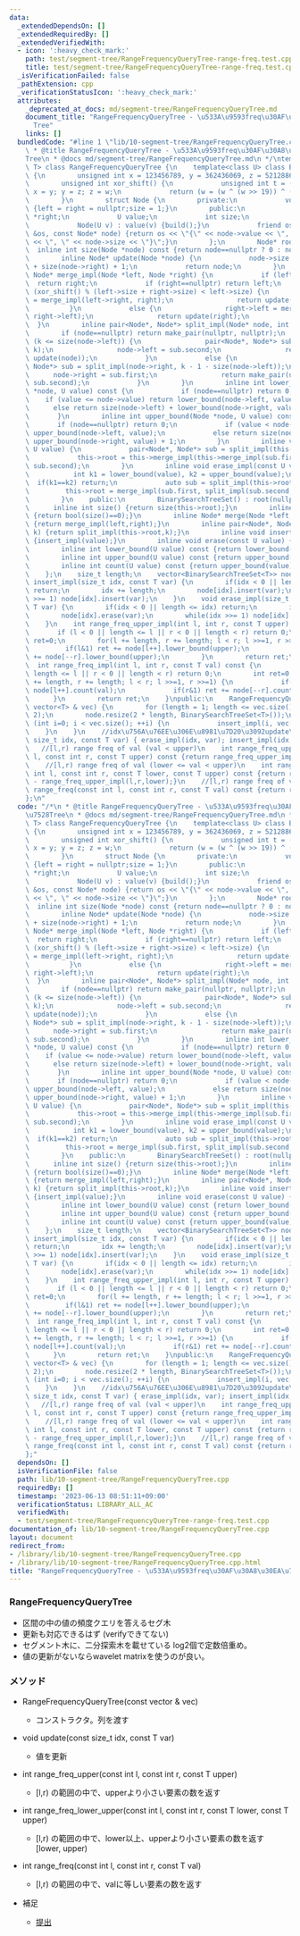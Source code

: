 ```yaml
---
data:
  _extendedDependsOn: []
  _extendedRequiredBy: []
  _extendedVerifiedWith:
  - icon: ':heavy_check_mark:'
    path: test/segment-tree/RangeFrequencyQueryTree-range-freq.test.cpp
    title: test/segment-tree/RangeFrequencyQueryTree-range-freq.test.cpp
  _isVerificationFailed: false
  _pathExtension: cpp
  _verificationStatusIcon: ':heavy_check_mark:'
  attributes:
    _deprecated_at_docs: md/segment-tree/RangeFrequencyQueryTree.md
    document_title: "RangeFrequencyQueryTree - \u533A\u9593freq\u30AF\u30A8\u30EA\u7528\
      Tree"
    links: []
  bundledCode: "#line 1 \"lib/10-segment-tree/RangeFrequencyQueryTree.cpp\"\n/*\n\
    \ * @title RangeFrequencyQueryTree - \u533A\u9593freq\u30AF\u30A8\u30EA\u7528\
    Tree\n * @docs md/segment-tree/RangeFrequencyQueryTree.md\n */\ntemplate<class\
    \ T> class RangeFrequencyQueryTree {\n    template<class U> class BinarySearchTreeSet\
    \ {\n        unsigned int x = 123456789, y = 362436069, z = 521288629, w = 88675123;\n\
    \        unsigned int xor_shift() {\n            unsigned int t = (x ^ (x << 11));\
    \ x = y; y = z; z = w;\n            return (w = (w ^ (w >> 19)) ^ (t ^ (t >> 8)));\n\
    \        }\n        struct Node {\n        private:\n            void build()\
    \ {left = right = nullptr;size = 1;}\n        public:\n            Node *left,\
    \ *right;\n            U value;\n            int size;\n            Node() {build();}\n\
    \            Node(U v) : value(v) {build();}\n            friend ostream &operator<<(ostream\
    \ &os, const Node* node) {return os << \"{\" << node->value << \", \" << node->range_value\
    \ << \", \" << node->size << \"}\";}\n        };\n        Node* root;\n      \
    \  inline int size(Node *node) const {return node==nullptr ? 0 : node->size;}\n\
    \        inline Node* update(Node *node) {\n            node->size = size(node->left)\
    \ + size(node->right) + 1;\n            return node;\n        }\n        inline\
    \ Node* merge_impl(Node *left, Node *right) {\n            if (left==nullptr)\
    \  return right;\n            if (right==nullptr) return left;\n            if\
    \ (xor_shift() % (left->size + right->size) < left->size) {\n                left->right\
    \ = merge_impl(left->right, right);\n                return update(left);\n  \
    \          }\n            else {\n                right->left = merge_impl(left,\
    \ right->left);\n                return update(right);\n            }\n      \
    \  }\n        inline pair<Node*, Node*> split_impl(Node* node, int k) {\n    \
    \        if (node==nullptr) return make_pair(nullptr, nullptr);\n            if\
    \ (k <= size(node->left)) {\n                pair<Node*, Node*> sub = split_impl(node->left,\
    \ k);\n                node->left = sub.second;\n                return make_pair(sub.first,\
    \ update(node));\n            }\n            else {\n                pair<Node*,\
    \ Node*> sub = split_impl(node->right, k - 1 - size(node->left));\n          \
    \      node->right = sub.first;\n                return make_pair(update(node),\
    \ sub.second);\n            }\n        }\n        inline int lower_bound(Node\
    \ *node, U value) const {\n            if (node==nullptr) return 0;\n        \
    \    if (value <= node->value) return lower_bound(node->left, value);\n      \
    \      else return size(node->left) + lower_bound(node->right, value) + 1;\n \
    \       }\n        inline int upper_bound(Node *node, U value) const {\n     \
    \       if (node==nullptr) return 0;\n            if (value < node->value) return\
    \ upper_bound(node->left, value);\n            else return size(node->left) +\
    \ upper_bound(node->right, value) + 1;\n        }\n        inline void insert_impl(const\
    \ U value) {\n            pair<Node*, Node*> sub = split_impl(this->root, lower_bound(this->root,value));\n\
    \            this->root = this->merge_impl(this->merge_impl(sub.first, new Node(value)),\
    \ sub.second);\n        }\n        inline void erase_impl(const U value) {\n \
    \           int k1 = lower_bound(value), k2 = upper_bound(value);\n          \
    \  if(k1==k2) return;\n            auto sub = split_impl(this->root,k1);\n   \
    \         this->root = merge_impl(sub.first, split_impl(sub.second, 1).second);\n\
    \        }\n    public:\n        BinarySearchTreeSet() : root(nullptr) {}\n  \
    \      inline int size() {return size(this->root);}\n        inline int empty(void)\
    \ {return bool(size()==0);}\n        inline Node* merge(Node *left, Node *right)\
    \ {return merge_impl(left,right);}\n        inline pair<Node*, Node*> split(int\
    \ k) {return split_impl(this->root,k);}\n        inline void insert(const U value)\
    \ {insert_impl(value);}\n        inline void erase(const U value) {erase_impl(value);}\n\
    \        inline int lower_bound(U value) const {return lower_bound(this->root,value);}\n\
    \        inline int upper_bound(U value) const {return upper_bound(this->root,value);}\n\
    \        inline int count(U value) const {return upper_bound(value) - lower_bound(value);}\n\
    \    };\n    size_t length;\n    vector<BinarySearchTreeSet<T>> node;\n    void\
    \ insert_impl(size_t idx, const T var) {\n        if(idx < 0 || length <= idx)\
    \ return;\n        idx += length;\n        node[idx].insert(var);\n        while(idx\
    \ >>= 1) node[idx].insert(var);\n    }\n    void erase_impl(size_t idx, const\
    \ T var) {\n        if(idx < 0 || length <= idx) return;\n        idx += length;\n\
    \        node[idx].erase(var);\n        while(idx >>= 1) node[idx].erase(var);\n\
    \    }\n    int range_freq_upper_impl(int l, int r, const T upper) const {\n \
    \       if (l < 0 || length <= l || r < 0 || length < r) return 0;\n        int\
    \ ret=0;\n        for(l += length, r += length; l < r; l >>=1, r >>=1) {\n   \
    \         if(l&1) ret += node[l++].lower_bound(upper);\n            if(r&1) ret\
    \ += node[--r].lower_bound(upper);\n        }\n        return ret;\n    }\n  \
    \  int range_freq_impl(int l, int r, const T val) const {\n        if (l < 0 ||\
    \ length <= l || r < 0 || length < r) return 0;\n        int ret=0;\n        for(l\
    \ += length, r += length; l < r; l >>=1, r >>=1) {\n            if(l&1) ret +=\
    \ node[l++].count(val);\n            if(r&1) ret += node[--r].count(val);\n  \
    \      }\n        return ret;\n    }\npublic:\n    RangeFrequencyQueryTree(const\
    \ vector<T> & vec) {\n        for (length = 1; length <= vec.size(); length *=\
    \ 2);\n        node.resize(2 * length, BinarySearchTreeSet<T>());\n        for\
    \ (int i=0; i < vec.size(); ++i) {\n            insert_impl(i, vec[i]);\n    \
    \    }\n    }\n    //idx\u756A\u76EE\u306E\u8981\u7D20\u3092update\n    void update(const\
    \ size_t idx, const T var) { erase_impl(idx, var); insert_impl(idx, var);}\n \
    \   //[l,r) range freq of val (val < upper)\n    int range_freq_upper(const int\
    \ l, const int r, const T upper) const {return range_freq_upper_impl(l,r,upper);}\n\
    \    //[l,r) range freq of val (lower <= val < upper)\n    int range_freq_lower_upper(const\
    \ int l, const int r, const T lower, const T upper) const {return range_freq_upper_impl(l,r,upper)\
    \ - range_freq_upper_impl(l,r,lower);}\n    //[l,r) range freq of val\n    int\
    \ range_freq(const int l, const int r, const T val) const {return range_freq_impl(l,r,val);}\n\
    };\n"
  code: "/*\n * @title RangeFrequencyQueryTree - \u533A\u9593freq\u30AF\u30A8\u30EA\
    \u7528Tree\n * @docs md/segment-tree/RangeFrequencyQueryTree.md\n */\ntemplate<class\
    \ T> class RangeFrequencyQueryTree {\n    template<class U> class BinarySearchTreeSet\
    \ {\n        unsigned int x = 123456789, y = 362436069, z = 521288629, w = 88675123;\n\
    \        unsigned int xor_shift() {\n            unsigned int t = (x ^ (x << 11));\
    \ x = y; y = z; z = w;\n            return (w = (w ^ (w >> 19)) ^ (t ^ (t >> 8)));\n\
    \        }\n        struct Node {\n        private:\n            void build()\
    \ {left = right = nullptr;size = 1;}\n        public:\n            Node *left,\
    \ *right;\n            U value;\n            int size;\n            Node() {build();}\n\
    \            Node(U v) : value(v) {build();}\n            friend ostream &operator<<(ostream\
    \ &os, const Node* node) {return os << \"{\" << node->value << \", \" << node->range_value\
    \ << \", \" << node->size << \"}\";}\n        };\n        Node* root;\n      \
    \  inline int size(Node *node) const {return node==nullptr ? 0 : node->size;}\n\
    \        inline Node* update(Node *node) {\n            node->size = size(node->left)\
    \ + size(node->right) + 1;\n            return node;\n        }\n        inline\
    \ Node* merge_impl(Node *left, Node *right) {\n            if (left==nullptr)\
    \  return right;\n            if (right==nullptr) return left;\n            if\
    \ (xor_shift() % (left->size + right->size) < left->size) {\n                left->right\
    \ = merge_impl(left->right, right);\n                return update(left);\n  \
    \          }\n            else {\n                right->left = merge_impl(left,\
    \ right->left);\n                return update(right);\n            }\n      \
    \  }\n        inline pair<Node*, Node*> split_impl(Node* node, int k) {\n    \
    \        if (node==nullptr) return make_pair(nullptr, nullptr);\n            if\
    \ (k <= size(node->left)) {\n                pair<Node*, Node*> sub = split_impl(node->left,\
    \ k);\n                node->left = sub.second;\n                return make_pair(sub.first,\
    \ update(node));\n            }\n            else {\n                pair<Node*,\
    \ Node*> sub = split_impl(node->right, k - 1 - size(node->left));\n          \
    \      node->right = sub.first;\n                return make_pair(update(node),\
    \ sub.second);\n            }\n        }\n        inline int lower_bound(Node\
    \ *node, U value) const {\n            if (node==nullptr) return 0;\n        \
    \    if (value <= node->value) return lower_bound(node->left, value);\n      \
    \      else return size(node->left) + lower_bound(node->right, value) + 1;\n \
    \       }\n        inline int upper_bound(Node *node, U value) const {\n     \
    \       if (node==nullptr) return 0;\n            if (value < node->value) return\
    \ upper_bound(node->left, value);\n            else return size(node->left) +\
    \ upper_bound(node->right, value) + 1;\n        }\n        inline void insert_impl(const\
    \ U value) {\n            pair<Node*, Node*> sub = split_impl(this->root, lower_bound(this->root,value));\n\
    \            this->root = this->merge_impl(this->merge_impl(sub.first, new Node(value)),\
    \ sub.second);\n        }\n        inline void erase_impl(const U value) {\n \
    \           int k1 = lower_bound(value), k2 = upper_bound(value);\n          \
    \  if(k1==k2) return;\n            auto sub = split_impl(this->root,k1);\n   \
    \         this->root = merge_impl(sub.first, split_impl(sub.second, 1).second);\n\
    \        }\n    public:\n        BinarySearchTreeSet() : root(nullptr) {}\n  \
    \      inline int size() {return size(this->root);}\n        inline int empty(void)\
    \ {return bool(size()==0);}\n        inline Node* merge(Node *left, Node *right)\
    \ {return merge_impl(left,right);}\n        inline pair<Node*, Node*> split(int\
    \ k) {return split_impl(this->root,k);}\n        inline void insert(const U value)\
    \ {insert_impl(value);}\n        inline void erase(const U value) {erase_impl(value);}\n\
    \        inline int lower_bound(U value) const {return lower_bound(this->root,value);}\n\
    \        inline int upper_bound(U value) const {return upper_bound(this->root,value);}\n\
    \        inline int count(U value) const {return upper_bound(value) - lower_bound(value);}\n\
    \    };\n    size_t length;\n    vector<BinarySearchTreeSet<T>> node;\n    void\
    \ insert_impl(size_t idx, const T var) {\n        if(idx < 0 || length <= idx)\
    \ return;\n        idx += length;\n        node[idx].insert(var);\n        while(idx\
    \ >>= 1) node[idx].insert(var);\n    }\n    void erase_impl(size_t idx, const\
    \ T var) {\n        if(idx < 0 || length <= idx) return;\n        idx += length;\n\
    \        node[idx].erase(var);\n        while(idx >>= 1) node[idx].erase(var);\n\
    \    }\n    int range_freq_upper_impl(int l, int r, const T upper) const {\n \
    \       if (l < 0 || length <= l || r < 0 || length < r) return 0;\n        int\
    \ ret=0;\n        for(l += length, r += length; l < r; l >>=1, r >>=1) {\n   \
    \         if(l&1) ret += node[l++].lower_bound(upper);\n            if(r&1) ret\
    \ += node[--r].lower_bound(upper);\n        }\n        return ret;\n    }\n  \
    \  int range_freq_impl(int l, int r, const T val) const {\n        if (l < 0 ||\
    \ length <= l || r < 0 || length < r) return 0;\n        int ret=0;\n        for(l\
    \ += length, r += length; l < r; l >>=1, r >>=1) {\n            if(l&1) ret +=\
    \ node[l++].count(val);\n            if(r&1) ret += node[--r].count(val);\n  \
    \      }\n        return ret;\n    }\npublic:\n    RangeFrequencyQueryTree(const\
    \ vector<T> & vec) {\n        for (length = 1; length <= vec.size(); length *=\
    \ 2);\n        node.resize(2 * length, BinarySearchTreeSet<T>());\n        for\
    \ (int i=0; i < vec.size(); ++i) {\n            insert_impl(i, vec[i]);\n    \
    \    }\n    }\n    //idx\u756A\u76EE\u306E\u8981\u7D20\u3092update\n    void update(const\
    \ size_t idx, const T var) { erase_impl(idx, var); insert_impl(idx, var);}\n \
    \   //[l,r) range freq of val (val < upper)\n    int range_freq_upper(const int\
    \ l, const int r, const T upper) const {return range_freq_upper_impl(l,r,upper);}\n\
    \    //[l,r) range freq of val (lower <= val < upper)\n    int range_freq_lower_upper(const\
    \ int l, const int r, const T lower, const T upper) const {return range_freq_upper_impl(l,r,upper)\
    \ - range_freq_upper_impl(l,r,lower);}\n    //[l,r) range freq of val\n    int\
    \ range_freq(const int l, const int r, const T val) const {return range_freq_impl(l,r,val);}\n\
    };"
  dependsOn: []
  isVerificationFile: false
  path: lib/10-segment-tree/RangeFrequencyQueryTree.cpp
  requiredBy: []
  timestamp: '2023-06-13 08:51:11+09:00'
  verificationStatus: LIBRARY_ALL_AC
  verifiedWith:
  - test/segment-tree/RangeFrequencyQueryTree-range-freq.test.cpp
documentation_of: lib/10-segment-tree/RangeFrequencyQueryTree.cpp
layout: document
redirect_from:
- /library/lib/10-segment-tree/RangeFrequencyQueryTree.cpp
- /library/lib/10-segment-tree/RangeFrequencyQueryTree.cpp.html
title: "RangeFrequencyQueryTree - \u533A\u9593freq\u30AF\u30A8\u30EA\u7528Tree"
---
```

### RangeFrequencyQueryTree
- 区間の中の値の頻度クエリを答えるセグ木
- 更新も対応できるはず (verifyできてない)
- セグメント木に、二分探索木を載せている log2個で定数倍重め。
- 値の更新がないならwavelet matrixを使うのが良い。


### メソッド
- RangeFrequencyQueryTree(const vector<T> & vec) 
  - コンストラクタ。列を渡す
- void update(const size_t idx, const T var)
  - 値を更新
- int range_freq_upper(const int l, const int r, const T upper) 
  - [l,r) の範囲の中で、upperより小さい要素の数を返す
- int range_freq_lower_upper(const int l, const int r, const T lower, const T upper)
  - [l,r) の範囲の中で、lower以上、upperより小さい要素の数を返す [lower, upper)
- int range_freq(const int l, const int r, const T val)
  - [l,r) の範囲の中で、valに等しい要素の数を返す

- 補足
  - [提出](https://atcoder.jp/contests/abc202/submissions/42225864)
